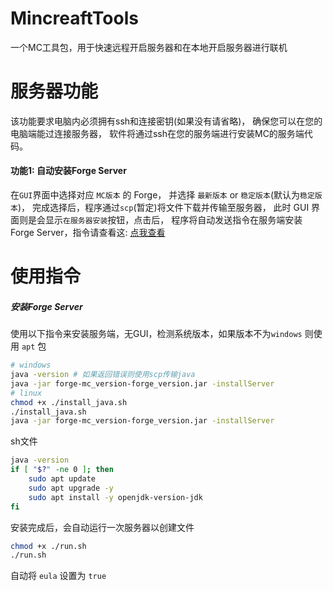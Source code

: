 # MincreaftTools
一个MC工具包，用于快速远程开启服务器和在本地开启服务器进行联机

# 服务器功能
该功能要求电脑内必须拥有ssh和连接密钥(如果没有请省略)，
确保您可以在您的电脑端能过连接服务器，
软件将通过ssh在您的服务端进行安装MC的服务端代码。

#### 功能1: 自动安装Forge Server
在`GUI`界面中选择对应 `MC版本` 的 Forge，
并选择 `最新版本` or `稳定版本`(默认为`稳定版本`)，
完成选择后，程序通过`scp`(暂定)将文件下载并传输至服务器，
此时 GUI 界面则是会显示`在服务器安装`按钮，点击后，
程序将自动发送指令在服务端安装 Forge Server，指令请查看这: [点我查看](#安装forge-server)













# 使用指令
##### 安装Forge Server
使用以下指令来安装服务端，无GUI，检测系统版本，如果版本不为`windows`
则使用 `apt` 包
```bash
# windows
java -version # 如果返回错误则使用scp传输java
java -jar forge-mc_version-forge_version.jar -installServer
# linux
chmod +x ./install_java.sh
./install_java.sh
java -jar forge-mc_version-forge_version.jar -installServer
```
sh文件
```sh
java -version
if [ "$?" -ne 0 ]; then
    sudo apt update
    sudo apt upgrade -y
    sudo apt install -y openjdk-version-jdk
fi
```

安装完成后，会自动运行一次服务器以创建文件
```bash
chmod +x ./run.sh
./run.sh
```
自动将 `eula` 设置为 `true`
